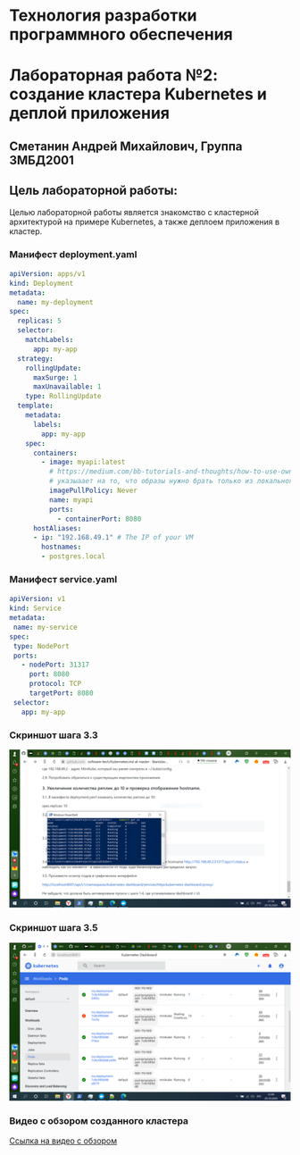 # Технология разработки программного обеспечения
# Лабораторная работа №2: создание кластера Kubernetes и деплой приложения
## Сметанин Андрей Михайлович, Группа 3МБД2001
## Цель лабораторной работы: 
Целью лабораторной работы является знакомство с кластерной архитектурой на примере Kubernetes, а также деплоем приложения в кластер.

### Манифест deployment.yaml  
```yaml
apiVersion: apps/v1
kind: Deployment
metadata:
  name: my-deployment
spec:
  replicas: 5
  selector:
    matchLabels:
      app: my-app
  strategy:
    rollingUpdate:
      maxSurge: 1
      maxUnavailable: 1
    type: RollingUpdate
  template:
    metadata:
      labels:
        app: my-app
    spec:
      containers:
        - image: myapi:latest
          # https://medium.com/bb-tutorials-and-thoughts/how-to-use-own-local-doker-images-with-minikube-2c1ed0b0968
          # указыаает на то, что образы нужно брать только из локального registry. В продакшене никогда не использовать
          imagePullPolicy: Never 
          name: myapi
          ports:
            - containerPort: 8080
      hostAliases:
      - ip: "192.168.49.1" # The IP of your VM
        hostnames:
        - postgres.local
 ```
 
 ### Манифест service.yaml
 ```yaml
apiVersion: v1
kind: Service
metadata:
  name: my-service
spec:
  type: NodePort
  ports:
    - nodePort: 31317
      port: 8080
      protocol: TCP
      targetPort: 8080
  selector:
    app: my-app
 
 ```
### Скриншот шага 3.3 
![Снимок3.PNG](Снимок3.PNG "Шаг 3.3")

### Скриншот шага 3.5
![Снимок5.PNG](Снимок5.PNG "Шаг 3.5")
### Видео с обзором созданного кластера  
[Ссылка на видео с обзором](https://yadi.sk/i/rTrQ8T1eT49gJw "Ссылка на видео с обзором")

